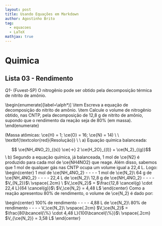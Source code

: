 ```yaml
---
layout: post
title: Usando Equações em Markdown
author: Agostinho Brito
tag:
  - equacoes
  - LaTeX
mathjax: true
---
```

# Quimica

## Lista 03 - Rendimento

*Q1-* (Fuvest-SP) O nitrogênio pode ser obtido pela decomposição térmica de nitrito de amônio.

\begin{enumerate}[label=\alph*)]
	\item Escreva a equação de decomposição do nitrito de amônio.
	\item Calcule o volume de nitrogênio obtido, nas CNTP, pela decomposição de 12,8 g de nitrito de amônio, supondo que o rendimento da reação seja de 80\% (em massa).
\end{enumerate}

(Massa atômicas: \ce{H} = 1; \ce{O} = 16; \ce{N} = 14)
\\
\\
\textbf{\textcolor{red}{Resolução}}
\\
\\
a) Equação química balanceada:

$$ \ce{NH_4NO_2}_{(s)} \ce{->} 2 \ce{H_2O}_{(l)} + \ce{N_2}_{(g)}$$
\\
b) Segundo a equação química, já balanceada, 1 mol de \ce{N2} é produzido para cada mol de \ce{NH4NO2} que reage. Além disso, sabemos que 1 mol de qualquer gás nas CNTP ocupa um volume igual a 22,4 L. Logo:
\begin{center}
1 mol de \ce{NH_4NO_2} - - - - 1 mol de \ce{N_2}\\
64 g de \ce{NH_4NO_2} - - - - 22,4 L de \ce{N_2}\\
12,8 g de \ce{NH_4NO_2} - - - - $V_{N_2}}$\\
\vspace{.2cm}
\\
$V_\ce{N_2}$ = $\frac{12,8 \cancel{g} \cdot 22,4 L}{64 \cancel{g}}$\\
$V_\ce{N_2} = 4,48 L$
\end{center}
Como a reação apresentou 80\% de rendimento, o volume de \ce{N_2} é dado por:

\begin{center}
	100\% de rendimento - - - - 4,88 L de \ce{N_2}\\
	80\% de rendimento - - - - V_\ce{N_2}\\
	\vspace{.2cm}
	$V_\ce{N_2}$ = $\frac{80\bcancel{\%} \cdot 4,48 L}{100\bcancel{\%}}$\\
	\vspace{.2cm}
	$V_{\ce{N_2}} = 3,58 L$
\end{center}
